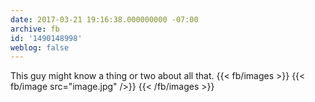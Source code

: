 ```yaml
---
date: 2017-03-21 19:16:38.000000000 -07:00
archive: fb
id: '1490148998'
weblog: false
---
```


This guy might know a thing or two about all that.
{{< fb/images >}}
{{< fb/image src="image.jpg" />}}
{{< /fb/images >}}
